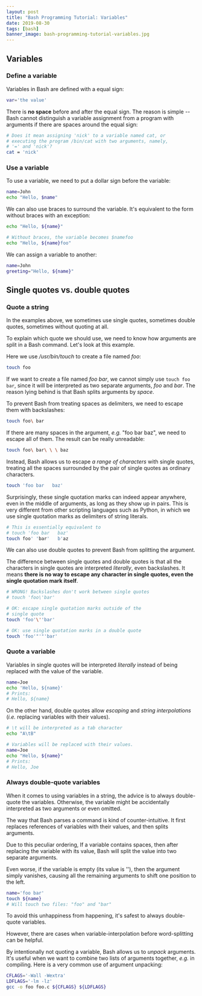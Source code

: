 ```yaml
---
layout: post
title: "Bash Programming Tutorial: Variables"
date: 2019-08-30
tags: [bash]
banner_image: bash-programming-tutorial-variables.jpg
---
```


## Variables

### Define a variable

Variables in Bash are defined with a equal sign:

```bash
var='the value'
```

There is **no space** before and after the equal sign. The reason is simple --
Bash cannot distinguish a variable assignment from a program with arguments if
there are spaces around the equal sign:

```bash
# Does it mean assigning 'nick' to a variable named cat, or
# executing the program /bin/cat with two arguments, namely,
# '=' and 'nick'?
cat = 'nick'
```

### Use a variable

To use a variable, we need to put a dollar sign before the variable:

```bash
name=John
echo "Hello, $name"
```

We can also use braces to surround the variable. It's equivalent to the form
without braces with an exception:

```bash
echo "Hello, ${name}"

# Without braces, the variable becomes $namefoo
echo "Hello, ${name}foo"
```

<!--more-->

We can assign a variable to another:

```bash
name=John
greeting="Hello, ${name}"
```

## Single quotes vs. double quotes

### Quote a string

In the examples above, we sometimes use single quotes, sometimes double quotes,
sometimes without quoting at all.

To explain which quote we should use, we need to know how arguments are
split in a Bash command. Let's look at this example.

Here we use */usr/bin/touch* to create a file named *foo*:

```bash
touch foo
```

If we want to create a file named *foo bar*, we cannot simply use `touch foo
bar`, since it will be interpreted as two separate arguments, *foo* and *bar*.
The reason lying behind is that Bash splits arguments by *space*.

To prevent Bash from treating spaces as delimiters, we need to escape them with
backslashes:

```bash
touch foo\ bar
```

If there are many spaces in the argument, *e.g.* "foo bar   baz", we need to
escape all of them. The result can be really unreadable:

```bash
touch foo\ bar\ \ \ baz
```

Instead, Bash allows us to escape *a range of characters* with single quotes,
treating all the spaces surrounded by the pair of single quotes as ordinary
characters.

```bash
touch 'foo bar   baz'
```

Surprisingly, these single quotation marks can indeed appear anywhere, even in
the middle of arguments, as long as they show up in pairs. This is very
different from other scripting languages such as Python, in which we use single
quotation marks as delimiters of string literals.

```bash
# This is essentially equivalent to
# touch 'foo bar   baz'
touch foo' 'bar'   b'az
```

We can also use double quotes to prevent Bash from splitting the argument.

The difference between single quotes and double quotes is that all the
characters in single quotes are interpreted *literally*, even backslashes.  It
means **there is no way to escape any character in single quotes, even the
single quotation mark itself**.

```bash
# WRONG! Backslashes don't work between single quotes
# touch 'foo\'bar'

# OK: escape single quotation marks outside of the
# single quote
touch 'foo'\''bar'

# OK: use single quotation marks in a double quote
touch 'foo'"'"'bar'
```

### Quote a variable

Variables in single quotes will be interpreted *literally* instead of being
replaced with the value of the variable.

```bash
name=Joe
echo 'Hello, ${name}'
# Prints:
# Hello, ${name}
```

On the other hand, double quotes allow *escaping* and *string interpolations*
(*i.e.* replacing variables with their values).

```bash
# \t will be interpreted as a tab character
echo "A\tB"

# Variables will be replaced with their values.
name=Joe
echo "Hello, ${name}"
# Prints:
# Hello, Joe
```

### Always double-quote variables

When it comes to using variables in a string, the advice is to always
double-quote the variables. Otherwise, the variable might be accidentally
interpreted as two arguments or even omitted.

The way that Bash parses a command is kind of counter-intuitive. It first
replaces references of variables with their values, and then splits arguments.

Due to this peculiar ordering, If a variable contains spaces, then after
replacing the variable with its value, Bash will split the value into two
separate arguments.

Even worse, if the variable is empty (its value is ''), then the argument simply
vanishes, causing all the remaining arguments to shift one position to the left.

```bash
name='foo bar'
touch ${name}
# Will touch two files: "foo" and "bar"
```

To avoid this unhappiness from happening, it's safest to always double-quote
variables.

However, there are cases when variable-interpolation before word-splitting can
be helpful.

By intentionally not quoting a variable, Bash allows us to *unpack* arguments.
It's useful when we want to combine two lists of arguments together, *e.g.* in
compiling. Here is a very common use of argument unpacking:

```bash
CFLAGS='-Wall -Wextra'
LDFLAGS='-lm -lz'
gcc -o foo foo.c ${CFLAGS} ${LDFLAGS}
```
